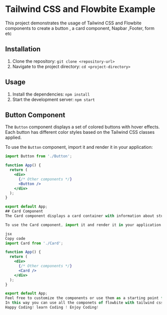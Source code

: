 # Tailwind CSS and Flowbite Example

This project demonstrates the usage of Tailwind CSS and Flowbite components to create a button , a card component, Napbar ,Footer, form etc

## Installation

1. Clone the repository: `git clone <repository-url>`
2. Navigate to the project directory: `cd <project-directory>`

## Usage

1. Install the dependencies: `npm install`
2. Start the development server: `npm start`

## Button Component

The `Button` component displays a set of colored buttons with hover effects. Each button has different color styles based on the Tailwind CSS classes applied.

To use the `Button` component, import it and render it in your application:

```jsx
import Button from './Button';

function App() {
  return (
    <div>
      {/* Other components */}
      <Button />
    </div>
  );
}

export default App;
## Card Component
The Card component displays a card container with information about students in a bootcamp. It uses Flowbite and Tailwind CSS classes to style the card layout.

To use the Card component, import it and render it in your application:

jsx
Copy code
import Card from './Card';

function App() {
  return (
    <div>
      {/* Other components */}
      <Card />
    </div>
  );
}

export default App;
Feel free to customize the components or use them as a starting point for your own Tailwind CSS and Flowbite projects!
In this way you can use all the componets of flowbite with tailwind css as card component and buttom component.
Happy Coding! learn Coding ! Enjoy Coding!









